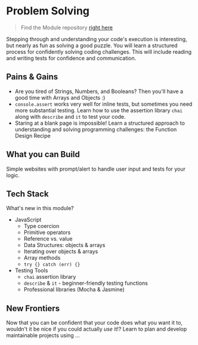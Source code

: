 # Problem Solving

> Find the Module repository [right here](https://github.com/HackYourFutureBelgium/problem-solving/)

Stepping through and understanding your code's execution is interesting, but nearly as fun as solving a good puzzle.  You will learn a structured process for confidently solving coding challenges.  This will include reading and writing tests for confidence and communication.

## Pains & Gains

* Are you tired of Strings, Numbers, and Booleans?  Then you'll have a good time with Arrays and Objects :)
* `console.assert` works very well for inline tests, but sometimes you need more substantial testing. Learn how to use the assertion library `chai` along with `describe` and `it` to test your code.
* Staring at a blank page is impossible! Learn a structured approach to understanding and solving programming challenges: the Function Design Recipe

## What you can Build

Simple websites with prompt/alert to handle user input and tests for your logic.

## Tech Stack

What's new in this module?

* JavaScript
  * Type coercion
  * Primitive operators
  * Reference vs. value
  * Data Structures: objects & arrays
  * Iterating over objects & arrays
  * Array methods
  * `try {} catch (err) {}`
* Testing Tools
  * `chai` assertion library
  * `describe` & `it` - beginner-friendly testing functions
  * Professional libraries (Mocha & Jasmine)

## New Frontiers

Now that you can be confident that your code does what you want it to, wouldn't it be nice if you could actually _use_ it!? Learn to plan and develop maintainable projects using ...


